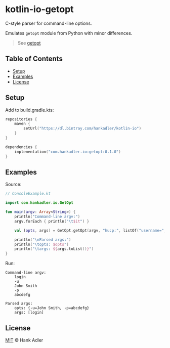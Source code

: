 # kotlin-io-getopt

C-style parser for command-line options.

Emulates `getopt` module from Python with minor differences.
 > See [getopt](https://docs.python.org/3.8/library/getopt.html)

## Table of Contents
- [Setup](#setup)
- [Examples](#examples)
- [License](#license)

## Setup

Add to build.gradle.kts:

```kotlin
repositories {
    maven {
        setUrl("https://dl.bintray.com/hankadler/kotlin-io")
    }
}

dependencies {
    implementation("com.hankadler.io:getopt:0.1.0")
}
```

## Examples

Source:
```kotlin
// ConsoleExample.kt

import com.hankadler.io.GetOpt

fun main(argv: Array<String>) {
    println("Command-line argv:")
    argv.forEach { println("\t$it") }

    val (opts, args) = GetOpt.getOpt(argv, "hu:p:", listOf("username=", "password="))

    println("\nParsed args:")
    println("\topts: $opts")
    println("\targs: ${args.toList()}")
}

```

Run:
```
Command-line argv:
    login
    -u
    John Smith
    -p
    abcdefg

Parsed args:
    opts: {-u=John Smith, -p=abcdefg}
    args: [login]
```

## License
[MIT](LICENSE) © Hank Adler
